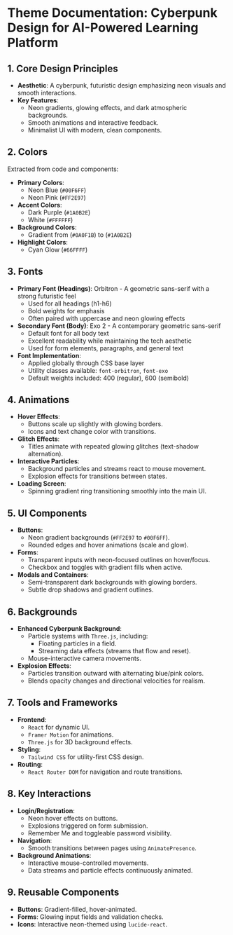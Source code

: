 
# Theme Documentation: Cyberpunk Design for AI-Powered Learning Platform

## 1. Core Design Principles
- **Aesthetic**: A cyberpunk, futuristic design emphasizing neon visuals and smooth interactions.
- **Key Features**:
  - Neon gradients, glowing effects, and dark atmospheric backgrounds.
  - Smooth animations and interactive feedback.
  - Minimalist UI with modern, clean components.

## 2. Colors
Extracted from code and components:
- **Primary Colors**:
  - Neon Blue (`#00F6FF`)
  - Neon Pink (`#FF2E97`)
- **Accent Colors**:
  - Dark Purple (`#1A0B2E`)
  - White (`#FFFFFF`)
- **Background Colors**:
  - Gradient from (`#0A0F1B`) to (`#1A0B2E`)
- **Highlight Colors**:
  - Cyan Glow (`#66FFFF`)

## 3. Fonts
- **Primary Font (Headings)**: Orbitron - A geometric sans-serif with a strong futuristic feel
  - Used for all headings (h1-h6)
  - Bold weights for emphasis
  - Often paired with uppercase and neon glowing effects
- **Secondary Font (Body)**: Exo 2 - A contemporary geometric sans-serif
  - Default font for all body text
  - Excellent readability while maintaining the tech aesthetic
  - Used for form elements, paragraphs, and general text
- **Font Implementation**:
  - Applied globally through CSS base layer
  - Utility classes available: `font-orbitron`, `font-exo`
  - Default weights included: 400 (regular), 600 (semibold)

## 4. Animations
- **Hover Effects**:
  - Buttons scale up slightly with glowing borders.
  - Icons and text change color with transitions.
- **Glitch Effects**:
  - Titles animate with repeated glowing glitches (text-shadow alternation).
- **Interactive Particles**:
  - Background particles and streams react to mouse movement.
  - Explosion effects for transitions between states.
- **Loading Screen**:
  - Spinning gradient ring transitioning smoothly into the main UI.

## 5. UI Components
- **Buttons**:
  - Neon gradient backgrounds (`#FF2E97` to `#00F6FF`).
  - Rounded edges and hover animations (scale and glow).
- **Forms**:
  - Transparent inputs with neon-focused outlines on hover/focus.
  - Checkbox and toggles with gradient fills when active.
- **Modals and Containers**:
  - Semi-transparent dark backgrounds with glowing borders.
  - Subtle drop shadows and gradient outlines.

## 6. Backgrounds
- **Enhanced Cyberpunk Background**:
  - Particle systems with `Three.js`, including:
    - Floating particles in a field.
    - Streaming data effects (streams that flow and reset).
  - Mouse-interactive camera movements.
- **Explosion Effects**:
  - Particles transition outward with alternating blue/pink colors.
  - Blends opacity changes and directional velocities for realism.

## 7. Tools and Frameworks
- **Frontend**:
  - `React` for dynamic UI.
  - `Framer Motion` for animations.
  - `Three.js` for 3D background effects.
- **Styling**:
  - `Tailwind CSS` for utility-first CSS design.
- **Routing**:
  - `React Router DOM` for navigation and route transitions.

## 8. Key Interactions
- **Login/Registration**:
  - Neon hover effects on buttons.
  - Explosions triggered on form submission.
  - Remember Me and toggleable password visibility.
- **Navigation**:
  - Smooth transitions between pages using `AnimatePresence`.
- **Background Animations**:
  - Interactive mouse-controlled movements.
  - Data streams and particle effects continuously animated.

## 9. Reusable Components
- **Buttons**: Gradient-filled, hover-animated.
- **Forms**: Glowing input fields and validation checks.
- **Icons**: Interactive neon-themed using `lucide-react`.
